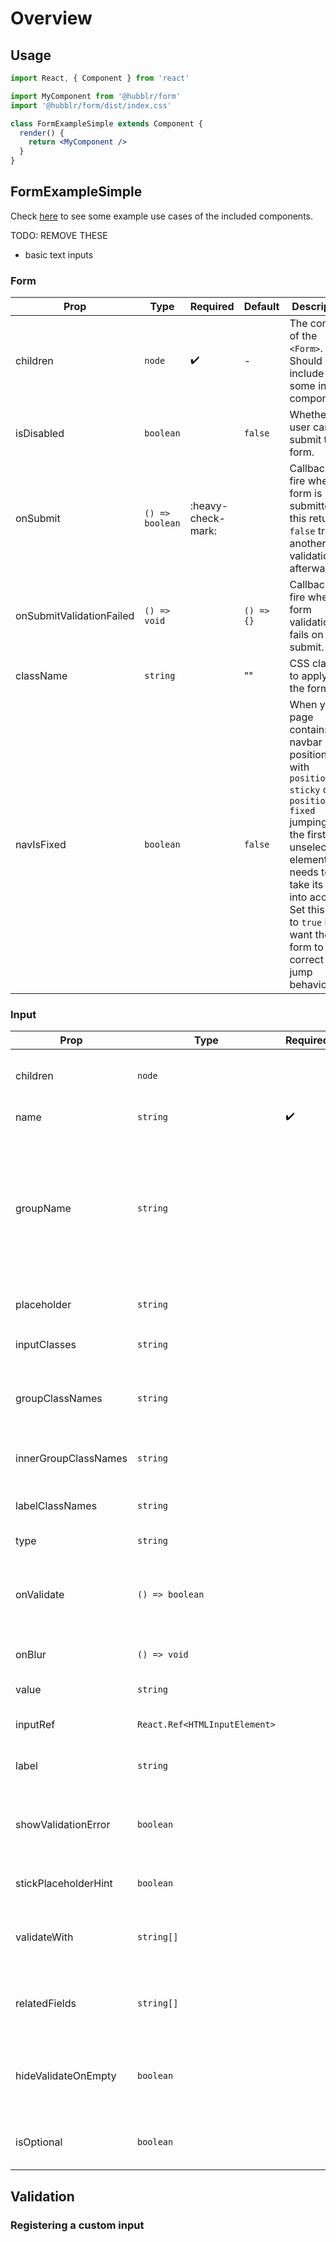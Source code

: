 # Overview

## Usage

```jsx
import React, { Component } from 'react'

import MyComponent from '@hubblr/form'
import '@hubblr/form/dist/index.css'

class FormExampleSimple extends Component {
  render() {
    return <MyComponent />
  }
}
```

## FormExampleSimple

Check [here](https://hubblr.github.io/hubblr-react-components/) to see some example use cases of the included components.

TODO: REMOVE THESE

- basic text inputs

### Form

| Prop                     | Type            | Required           | Default    | Description                                                                                                                                                                                                                                      |
|--------------------------|-----------------|--------------------|------------|--------------------------------------------------------------------------------------------------------------------------------------------------------------------------------------------------------------------------------------------------|
| children                 | `node`          | :heavy_check_mark: | -          | The content of the `<Form>`. Should include some input components.                                                                                                                                                                               |
| isDisabled               | `boolean`       |                    | `false`    | Whether the user can submit the form.                                                                                                                                                                                                            |
| onSubmit                 | `() => boolean` | :heavy-check-mark: |            | Callback to fire when form is submitted. If this returns `false` trigger another validation afterwards.                                                                                                                                          |
| onSubmitValidationFailed | `() => void`    |                    | `() => {}` | Callback to fire when form validation fails on submit.                                                                                                                                                                                           |
| className                | `string`        |                    | ""         | CSS classes to apply to the form.                                                                                                                                                                                                                |
| navIsFixed               | `boolean`       |                    | `false`    | When your page contains a navbar positioned with `position: sticky` or `position: fixed` jumping to the first unselected element needs to take its size into account. Set this prop to `true` if you want the form to correct its jump behavior. |

### Input

| Prop                 | Type                          | Required           | Default     | Description                                                                                                                                                                                |
|----------------------|-------------------------------|--------------------|-------------|--------------------------------------------------------------------------------------------------------------------------------------------------------------------------------------------|
| children             | `node`                        |                    | null        | The content of the `<Input>`. Should include some input components.                                                                                                                        |
| name                 | `string`                      | :heavy_check_mark: |             | HTML `<input>` `name` attribute.                                                                                                                                                           |
| groupName            | `string`                      |                    | ""          | Name used for validation. All `<Input>`s with the same `groupName` are validated together. Is used to identify the error message for the `<ValidationError>`. Defaults to the `name` prop. |
| placeholder          | `string`                      |                    | ""          | HTML `<input>` `placeholder` attribute.                                                                                                                                                    |
| inputClasses         | `string`                      |                    | ""          | `class` directly applied to the `<input>` element.                                                                                                                                         |
| groupClassNames      | `string`                      |                    | ""          | `class` applied to a wrapper around both the label and the `<input>` element.                                                                                                              |
| innerGroupClassNames | `string`                      |                    | ""          | `class` applied to a wrapper around the `<input>` element.                                                                                                                                 |
| labelClassNames      | `string`                      |                    | ""          | `class` applied to the label above the `<input>`.                                                                                                                                          |
| type                 | `string`                      |                    | "text"      | HTML `<input>` `type` attribute.                                                                                                                                                           |
| onValidate           | `() => boolean`               |                    | `undefined` | Validation of user input. Return `true` if input is valid, otherwise return `false` or an error message.                                                                                   | Validation of user input. Return `true` if input is valid, otherwise return `false` or an error message.                                                                                   |
| onBlur               | `() => void`                  |                    | `undefined` | Function that runs after validation on `<input>` blur.                                                                                                                                     |
| value                | `string`                      |                    | `undefined` | HTML `<input>` `type` attribute.                                                                                                                                                           |
| inputRef             | `React.Ref<HTMLInputElement>` |                    | `undefined` | React ref attached to the `<input>` element.                                                                                                                                               |
| label                | `string`                      |                    | `undefined` | Text label above the `<input>` element.                                                                                                                                                    |
| showValidationError  | `boolean`                     |                    | `false`     | Whether to render a `<ValidationError>` with the current error message under the `<input>`.                                                                                                |
| stickPlaceholderHint | `boolean`                     |                    | `false`     | Whether to show the label above the `<input>` element.                                                                                                                                     |
| validateWith         | `string[]`                    |                    | `[]`        | Other related inputs to also validate during this component's validation.                                                                                                                  |
| relatedFields        | `string[]`                    |                    | `[]`        | Other related inputs to also validate during this component's validation.                                                                                                                  |
| hideValidateOnEmpty  | `boolean`                     |                    | `false`     | If set to `true` hides validation error if the input is empty. The error will still show on form submit.                                                                                   |
| isOptional           | `boolean`                     |                    | `false`     | If set to `true` this field may be empty on form submit.                                                                                                                                   |

## Validation

### Registering a custom input

